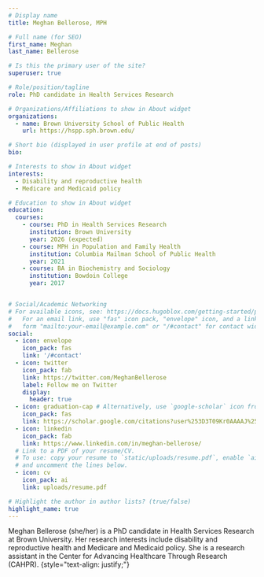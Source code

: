 ```yaml
---
# Display name
title: Meghan Bellerose, MPH

# Full name (for SEO)
first_name: Meghan
last_name: Bellerose

# Is this the primary user of the site?
superuser: true

# Role/position/tagline
role: PhD candidate in Health Services Research

# Organizations/Affiliations to show in About widget
organizations:
  - name: Brown University School of Public Health
    url: https://hspp.sph.brown.edu/

# Short bio (displayed in user profile at end of posts)
bio: 

# Interests to show in About widget
interests:
  - Disability and reproductive health 
  - Medicare and Medicaid policy

# Education to show in About widget
education:
  courses:
    - course: PhD in Health Services Research
      institution: Brown University
      year: 2026 (expected)
    - course: MPH in Population and Family Health
      institution: Columbia Mailman School of Public Health
      year: 2021
    - course: BA in Biochemistry and Sociology
      institution: Bowdoin College
      year: 2017


# Social/Academic Networking
# For available icons, see: https://docs.hugoblox.com/getting-started/page-builder/#icons
#   For an email link, use "fas" icon pack, "envelope" icon, and a link in the
#   form "mailto:your-email@example.com" or "/#contact" for contact widget.
social:
  - icon: envelope
    icon_pack: fas
    link: '/#contact'
  - icon: twitter
    icon_pack: fab
    link: https://twitter.com/MeghanBellerose
    label: Follow me on Twitter
    display:
      header: true
  - icon: graduation-cap # Alternatively, use `google-scholar` icon from `ai` icon pack
    icon_pack: fas
    link: https://scholar.google.com/citations?user%253D3T09Kr0AAAAJ%2526hl%253Den
  - icon: linkedin
    icon_pack: fab
    link: https://www.linkedin.com/in/meghan-bellerose/
  # Link to a PDF of your resume/CV.
  # To use: copy your resume to `static/uploads/resume.pdf`, enable `ai` icons in `params.yaml`,
  # and uncomment the lines below.
  - icon: cv
    icon_pack: ai
    link: uploads/resume.pdf

# Highlight the author in author lists? (true/false)
highlight_name: true
---
```


Meghan Bellerose (she/her) is a PhD candidate in Health Services Research at Brown University. Her research interests include disability and reproductive health and Medicare and Medicaid policy. She is a research assistant in the Center for Advancing Healthcare Through Research (CAHPR).
{style="text-align: justify;"}
